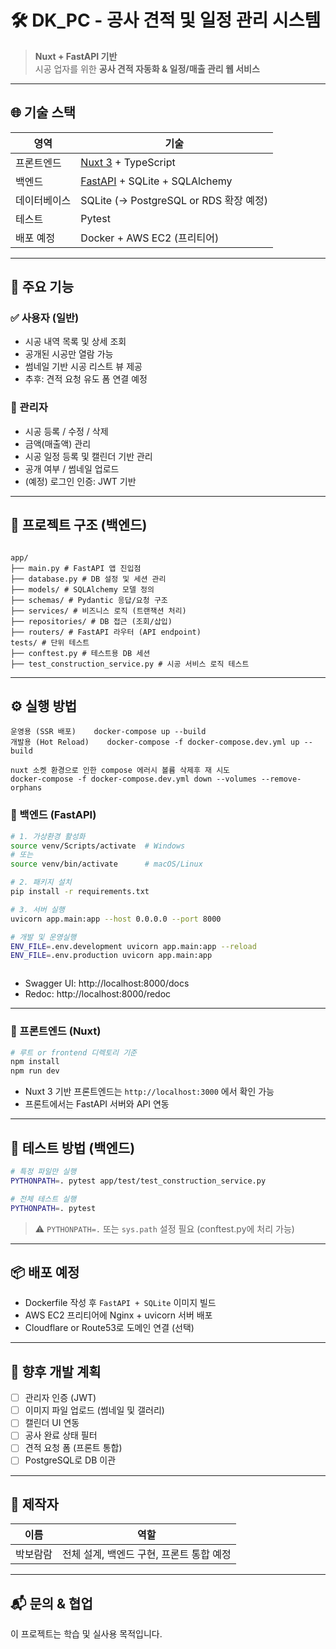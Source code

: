 # 🛠️ DK_PC - 공사 견적 및 일정 관리 시스템

> **Nuxt + FastAPI 기반**  
> 시공 업자를 위한 **공사 견적 자동화 & 일정/매출 관리 웹 서비스**

---

## 🌐 기술 스택

| 영역         | 기술                                                           |
| ------------ | -------------------------------------------------------------- |
| 프론트엔드   | [Nuxt 3](https://nuxt.com/) + TypeScript                       |
| 백엔드       | [FastAPI](https://fastapi.tiangolo.com/) + SQLite + SQLAlchemy |
| 데이터베이스 | SQLite (→ PostgreSQL or RDS 확장 예정)                         |
| 테스트       | Pytest                                                         |
| 배포 예정    | Docker + AWS EC2 (프리티어)                                    |

---

## 📌 주요 기능

### ✅ 사용자 (일반)

- 시공 내역 목록 및 상세 조회
- 공개된 시공만 열람 가능
- 썸네일 기반 시공 리스트 뷰 제공
- 추후: 견적 요청 유도 폼 연결 예정

### 🔐 관리자

- 시공 등록 / 수정 / 삭제
- 금액(매출액) 관리
- 시공 일정 등록 및 캘린더 기반 관리
- 공개 여부 / 썸네일 업로드
- (예정) 로그인 인증: JWT 기반

---

## 📁 프로젝트 구조 (백엔드)

```

app/
├── main.py # FastAPI 앱 진입점
├── database.py # DB 설정 및 세션 관리
├── models/ # SQLAlchemy 모델 정의
├── schemas/ # Pydantic 응답/요청 구조
├── services/ # 비즈니스 로직 (트랜잭션 처리)
├── repositories/ # DB 접근 (조회/삽입)
├── routers/ # FastAPI 라우터 (API endpoint)
tests/ # 단위 테스트
├── conftest.py # 테스트용 DB 세션
├── test_construction_service.py # 시공 서비스 로직 테스트

```

---

## ⚙️ 실행 방법

```
운영용 (SSR 배포)	docker-compose up --build
개발용 (Hot Reload)	docker-compose -f docker-compose.dev.yml up --build

nuxt 소켓 환경으로 인한 compose 에러시 볼륨 삭제후 재 시도
docker-compose -f docker-compose.dev.yml down --volumes --remove-orphans

```

### 🔹 백엔드 (FastAPI)

```bash
# 1. 가상환경 활성화
source venv/Scripts/activate  # Windows
# 또는
source venv/bin/activate      # macOS/Linux

# 2. 패키지 설치
pip install -r requirements.txt

# 3. 서버 실행
uvicorn app.main:app --host 0.0.0.0 --port 8000

# 개발 및 운영실행
ENV_FILE=.env.development uvicorn app.main:app --reload
ENV_FILE=.env.production uvicorn app.main:app



```

- Swagger UI: http://localhost:8000/docs
- Redoc: http://localhost:8000/redoc

---

### 🔹 프론트엔드 (Nuxt)

```bash
# 루트 or frontend 디렉토리 기준
npm install
npm run dev
```

- Nuxt 3 기반 프론트엔드는 `http://localhost:3000` 에서 확인 가능
- 프론트에서는 FastAPI 서버와 API 연동

---

## 🧪 테스트 방법 (백엔드)

```bash
# 특정 파일만 실행
PYTHONPATH=. pytest app/test/test_construction_service.py

# 전체 테스트 실행
PYTHONPATH=. pytest
```

> ⚠️ `PYTHONPATH=.` 또는 `sys.path` 설정 필요 (conftest.py에 처리 가능)

---

## 📦 배포 예정

- Dockerfile 작성 후 `FastAPI + SQLite` 이미지 빌드
- AWS EC2 프리티어에 Nginx + uvicorn 서버 배포
- Cloudflare or Route53로 도메인 연결 (선택)

---

## 📝 향후 개발 계획

- [ ] 관리자 인증 (JWT)
- [ ] 이미지 파일 업로드 (썸네일 및 갤러리)
- [ ] 캘린더 UI 연동
- [ ] 공사 완료 상태 필터
- [ ] 견적 요청 폼 (프론트 통합)
- [ ] PostgreSQL로 DB 이관

---

## 🙌 제작자

| 이름     | 역할                                     |
| -------- | ---------------------------------------- |
| 박보람람 | 전체 설계, 백엔드 구현, 프론트 통합 예정 |

---

## 📬 문의 & 협업

이 프로젝트는 학습 및 실사용 목적입니다.
